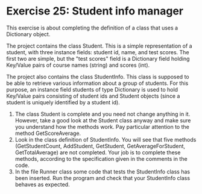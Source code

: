 ﻿# Exercise 25: Student info manager

This exercise is about completing the definition of a class that 
uses a Dictionary object.

The project contains the class Student. This is a simple representation 
of a student, with three instance fields: student id, name, and test 
scores. The first two are simple, but the "test scores" field is a 
Dictionary field holding Key/Value pairs of course names (string) and 
scores (int).

The project also contains the class StudentInfo. This class is supposed 
to be able to retrieve various information about a group of students. 
For this purpose, an instance field students of type Dictionary is 
used to hold Key/Value pairs consisting of student ids and Student 
objects (since a student is uniquely identified by a student id).

  1. The class Student is complete and you need not change anything 
     in it. However, take a good look at the Student class anyway and 
	 make sure you understand how the methods work. Pay particular 
	 attention to the method GetScoreAverage.
  2. Look in the class definition of StudentInfo. You will see that 
     five methods (GetStudentCount, AddStudent, GetStudent, 
	 GetAverageForStudent, GetTotalAverage) are not completed. Your 
	 job is to complete these methods, according to the specification 
	 given in the comments in the code.
  3. In the file Runner class some code that tests the StudentInfo class 
     has been inserted. Run the program and check that your StudentInfo 
	 class behaves as expected.